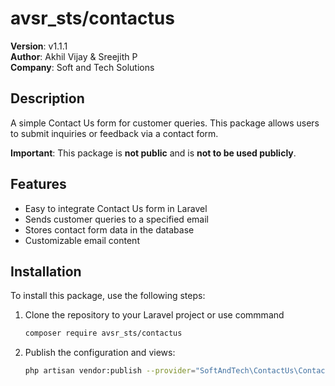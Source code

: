 # avsr_sts/contactus

**Version**: v1.1.1  
**Author**: Akhil Vijay & Sreejith P  
**Company**: Soft and Tech Solutions  

## Description
A simple Contact Us form for customer queries. This package allows users to submit inquiries or feedback via a contact form. 

**Important**: This package is **not public** and is **not to be used publicly**.

## Features
- Easy to integrate Contact Us form in Laravel
- Sends customer queries to a specified email
- Stores contact form data in the database
- Customizable email content

## Installation
To install this package, use the following steps:

1. Clone the repository to your Laravel project or use commmand

    ```bash
    composer require avsr_sts/contactus
2. Publish the configuration and views:

   ```bash
   php artisan vendor:publish --provider="SoftAndTech\ContactUs\ContactUsServiceProvider"
